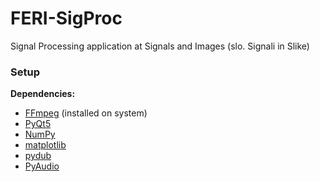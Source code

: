 # FERI-SigProc

Signal Processing application at Signals and Images (slo. Signali in Slike)

### Setup

**Dependencies:**
- [FFmpeg](https://www.ffmpeg.org/) (installed on system)
- [PyQt5](https://riverbankcomputing.com/software/pyqt/download5)
- [NumPy](https://github.com/numpy/numpy)
- [matplotlib](https://github.com/matplotlib/matplotlib)
- [pydub](https://github.com/jiaaro/pydub)
- [PyAudio](http://people.csail.mit.edu/hubert/pyaudio/)

